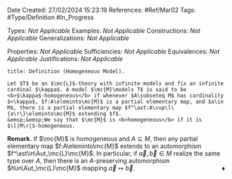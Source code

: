 <div class="topSpace"></div>

Date Created: 27/02/2024 15:23:19
References: #Ref/Mar02
Tags: #Type/Definition #In_Progress

Types: <i>Not Applicable</i>
Examples: <i>Not Applicable</i>
Constructions: <i>Not Applicable</i>
Generalizations: <i>Not Applicable</i>

Properties: <i>Not Applicable</i>
Sufficiencies: <i>Not Applicable</i>
Equivalences: <i>Not Applicable</i>
Justifications: <i>Not Applicable</i>

``` ad-Definition
title: Definition (Homogeneous Model).

Let $T$ be an $\mc{L}$-theory with infinite models and fix an infinite cardinal $\kappa$. A model $\mc{M}\models T$ is said to be <b>$\kappa$-homogeneous</b> if whenever $A\subseteq M$ has cardinality $<\kappa$, $f:A\eleminto\mc{M}$ is a partial elementary map, and $a\in M$, there is a partial elementary map $f^\ast:A\cup\l\{a\r\}\eleminto\mc{M}$ extending $f$.
&emsp;&emsp;We say that $\mc{M}$ is <b>homogeneous</b> if it is $\l|M\r|$-homogeneous.

```

<b>Remark.</b> If $\mc{M}$ is homogeneous and $A\subseteq M$, then any partial elementary map $f:A\eleminto\mc{M}$ extends to an automorphism $f^\ast\in\Aut_\mc{L}\mc{M}$. In particular, if $\vec{a},\vec{b}\in M$ realize the same type over $A$, then there is an $A$-preserving automorphism $h\in\Aut_\mc{L}\mc{M}$ mapping $\vec{a}\mapsto\vec{b}$.<span style="float:right;">$\blacklozenge$</span>
